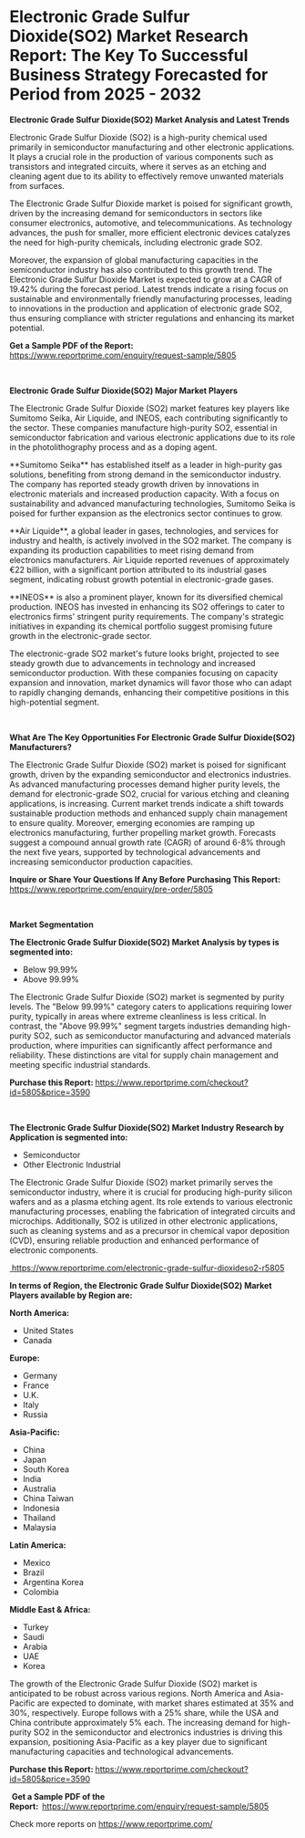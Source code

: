 <p><h1>Electronic Grade Sulfur Dioxide(SO2) Market Research Report: The Key To Successful Business Strategy Forecasted for Period from 2025 - 2032</h1></p><p><strong>Electronic Grade Sulfur Dioxide(SO2) Market Analysis and Latest Trends</strong></p>
<p><p>Electronic Grade Sulfur Dioxide (SO2) is a high-purity chemical used primarily in semiconductor manufacturing and other electronic applications. It plays a crucial role in the production of various components such as transistors and integrated circuits, where it serves as an etching and cleaning agent due to its ability to effectively remove unwanted materials from surfaces.</p><p>The Electronic Grade Sulfur Dioxide market is poised for significant growth, driven by the increasing demand for semiconductors in sectors like consumer electronics, automotive, and telecommunications. As technology advances, the push for smaller, more efficient electronic devices catalyzes the need for high-purity chemicals, including electronic grade SO2. </p><p>Moreover, the expansion of global manufacturing capacities in the semiconductor industry has also contributed to this growth trend. The Electronic Grade Sulfur Dioxide Market is expected to grow at a CAGR of 19.42% during the forecast period. Latest trends indicate a rising focus on sustainable and environmentally friendly manufacturing processes, leading to innovations in the production and application of electronic grade SO2, thus ensuring compliance with stricter regulations and enhancing its market potential.</p></p>
<p><strong>Get a Sample PDF of the Report:&nbsp;</strong> <a href="https://www.reportprime.com/enquiry/request-sample/5805?utm_campaign=3564&utm_medium=2&utm_source=Github&utm_content=ia&utm_term=19032025&utm_id=electronic-grade-sulfur-dioxideso2">https://www.reportprime.com/enquiry/request-sample/5805</a></p>
<p>&nbsp;</p>
<p><strong>Electronic Grade Sulfur Dioxide(SO2) Major Market Players</strong></p>
<p><p>The Electronic Grade Sulfur Dioxide (SO2) market features key players like Sumitomo Seika, Air Liquide, and INEOS, each contributing significantly to the sector. These companies manufacture high-purity SO2, essential in semiconductor fabrication and various electronic applications due to its role in the photolithography process and as a doping agent.</p><p>**Sumitomo Seika** has established itself as a leader in high-purity gas solutions, benefiting from strong demand in the semiconductor industry. The company has reported steady growth driven by innovations in electronic materials and increased production capacity. With a focus on sustainability and advanced manufacturing technologies, Sumitomo Seika is poised for further expansion as the electronics sector continues to grow.</p><p>**Air Liquide**, a global leader in gases, technologies, and services for industry and health, is actively involved in the SO2 market. The company is expanding its production capabilities to meet rising demand from electronics manufacturers. Air Liquide reported revenues of approximately €22 billion, with a significant portion attributed to its industrial gases segment, indicating robust growth potential in electronic-grade gases.</p><p>**INEOS** is also a prominent player, known for its diversified chemical production. INEOS has invested in enhancing its SO2 offerings to cater to electronics firms' stringent purity requirements. The company's strategic initiatives in expanding its chemical portfolio suggest promising future growth in the electronic-grade sector.</p><p>The electronic-grade SO2 market's future looks bright, projected to see steady growth due to advancements in technology and increased semiconductor production. With these companies focusing on capacity expansion and innovation, market dynamics will favor those who can adapt to rapidly changing demands, enhancing their competitive positions in this high-potential segment.</p></p>
<p>&nbsp;</p>
<p><strong>What Are The Key Opportunities For Electronic Grade Sulfur Dioxide(SO2) Manufacturers?</strong></p>
<p><p>The Electronic Grade Sulfur Dioxide (SO2) market is poised for significant growth, driven by the expanding semiconductor and electronics industries. As advanced manufacturing processes demand higher purity levels, the demand for electronic-grade SO2, crucial for various etching and cleaning applications, is increasing. Current market trends indicate a shift towards sustainable production methods and enhanced supply chain management to ensure quality. Moreover, emerging economies are ramping up electronics manufacturing, further propelling market growth. Forecasts suggest a compound annual growth rate (CAGR) of around 6-8% through the next five years, supported by technological advancements and increasing semiconductor production capacities.</p></p>
<p><strong>Inquire or Share Your Questions If Any Before Purchasing This Report:</strong> <a href="https://www.reportprime.com/enquiry/pre-order/5805?utm_campaign=3564&utm_medium=2&utm_source=Github&utm_content=ia&utm_term=19032025&utm_id=electronic-grade-sulfur-dioxideso2">https://www.reportprime.com/enquiry/pre-order/5805</a></p>
<p>&nbsp;</p>
<p><strong>Market Segmentation</strong></p>
<p><strong>The Electronic Grade Sulfur Dioxide(SO2) Market Analysis by types is segmented into:</strong></p>
<p><ul><li>Below 99.99%</li><li>Above 99.99%</li></ul></p>
<p><p>The Electronic Grade Sulfur Dioxide (SO2) market is segmented by purity levels. The "Below 99.99%" category caters to applications requiring lower purity, typically in areas where extreme cleanliness is less critical. In contrast, the "Above 99.99%" segment targets industries demanding high-purity SO2, such as semiconductor manufacturing and advanced materials production, where impurities can significantly affect performance and reliability. These distinctions are vital for supply chain management and meeting specific industrial standards.</p></p>
<p><strong>Purchase this Report:&nbsp;</strong><a href="https://www.reportprime.com/checkout?id=5805&price=3590&utm_campaign=3564&utm_medium=2&utm_source=Github&utm_content=ia&utm_term=19032025&utm_id=electronic-grade-sulfur-dioxideso2">https://www.reportprime.com/checkout?id=5805&price=3590</a></p>
<p>&nbsp;</p>
<p><strong>The Electronic Grade Sulfur Dioxide(SO2) Market Industry Research by Application is segmented into:</strong></p>
<p><ul><li>Semiconductor</li><li>Other Electronic Industrial</li></ul></p>
<p><p>The Electronic Grade Sulfur Dioxide (SO2) market primarily serves the semiconductor industry, where it is crucial for producing high-purity silicon wafers and as a plasma etching agent. Its role extends to various electronic manufacturing processes, enabling the fabrication of integrated circuits and microchips. Additionally, SO2 is utilized in other electronic applications, such as cleaning systems and as a precursor in chemical vapor deposition (CVD), ensuring reliable production and enhanced performance of electronic components.</p></p>
<p><a href="https://www.reportprime.com/electronic-grade-sulfur-dioxideso2-r5805?utm_campaign=3564&utm_medium=2&utm_source=Github&utm_content=ia&utm_term=19032025&utm_id=electronic-grade-sulfur-dioxideso2">&nbsp;https://www.reportprime.com/electronic-grade-sulfur-dioxideso2-r5805</a></p>
<p><strong>In terms of Region, the Electronic Grade Sulfur Dioxide(SO2) Market Players available by Region are:</strong></p>
<p>
    <p> <strong> North America: </strong>
        <ul>
            <li>United States</li>
            <li>Canada</li>
        </ul>
        </p> 
    <p> <strong> Europe: </strong>
        <ul>
            <li>Germany</li>
            <li>France</li>
            <li>U.K.</li>
            <li>Italy</li>
            <li>Russia</li>
        </ul>
        </p> 
    <p> <strong> Asia-Pacific: </strong>
        <ul>
            <li>China</li>
            <li>Japan</li>
            <li>South Korea</li>
            <li>India</li>
            <li>Australia</li>
            <li>China Taiwan</li>
            <li>Indonesia</li>
            <li>Thailand</li>
            <li>Malaysia</li>
        </ul>
        </p> 
    <p> <strong> Latin America: </strong>
        <ul>
            <li>Mexico</li>
            <li>Brazil</li>
            <li>Argentina Korea</li>
            <li>Colombia</li>
        </ul>
        </p> 
    <p> <strong> Middle East & Africa: </strong>
        <ul>
            <li>Turkey</li>
            <li>Saudi</li>
            <li>Arabia</li>
            <li>UAE</li>
            <li>Korea</li>
        </ul>
    </p>
    </p>
<p><p>The growth of the Electronic Grade Sulfur Dioxide (SO2) market is anticipated to be robust across various regions. North America and Asia-Pacific are expected to dominate, with market shares estimated at 35% and 30%, respectively. Europe follows with a 25% share, while the USA and China contribute approximately 5% each. The increasing demand for high-purity SO2 in the semiconductor and electronics industries is driving this expansion, positioning Asia-Pacific as a key player due to significant manufacturing capacities and technological advancements.</p></p>
<p><strong>Purchase this Report: </strong><a href="https://www.reportprime.com/checkout?id=5805&price=3590&utm_campaign=3564&utm_medium=2&utm_source=Github&utm_content=ia&utm_term=19032025&utm_id=electronic-grade-sulfur-dioxideso2">https://www.reportprime.com/checkout?id=5805&price=3590</a></p>
<p>&nbsp;<strong>Get a Sample PDF of the Report:&nbsp;&nbsp;</strong><a href="https://www.reportprime.com/enquiry/request-sample/5805?utm_campaign=3564&utm_medium=2&utm_source=Github&utm_content=ia&utm_term=19032025&utm_id=electronic-grade-sulfur-dioxideso2">https://www.reportprime.com/enquiry/request-sample/5805</a></p>
<p><strong></strong></p>
<p>Check more reports on <a href="https://www.reportprime.com/?utm_campaign=3564&utm_medium=2&utm_source=Github&utm_content=ia&utm_term=19032025&utm_id=electronic-grade-sulfur-dioxideso2">https://www.reportprime.com/</a></p>